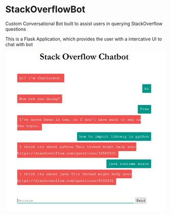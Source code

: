 # StackOverflowBot
Custom Conversational Bot built to assist users in querying StackOverflow questions 

This is a Flask Application, which provides the user with a intercative UI to chat with bot

![Screenshot of Application](coursera_final.PNG)<!-- .element height="30%" width="30%" -->
